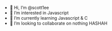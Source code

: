 - 👋 Hi, I’m @scott1ee
- 👀 I’m interested in Javascript
- 🌱 I’m currently learning Javascript & C
- 💞️ I’m looking to collaborate on nothing HASHAH

<!---
scott1ee/scott1ee is a ✨ special ✨ repository because its `README.md` (this file) appears on your GitHub profile.
You can click the Preview link to take a look at your changes.
--->
